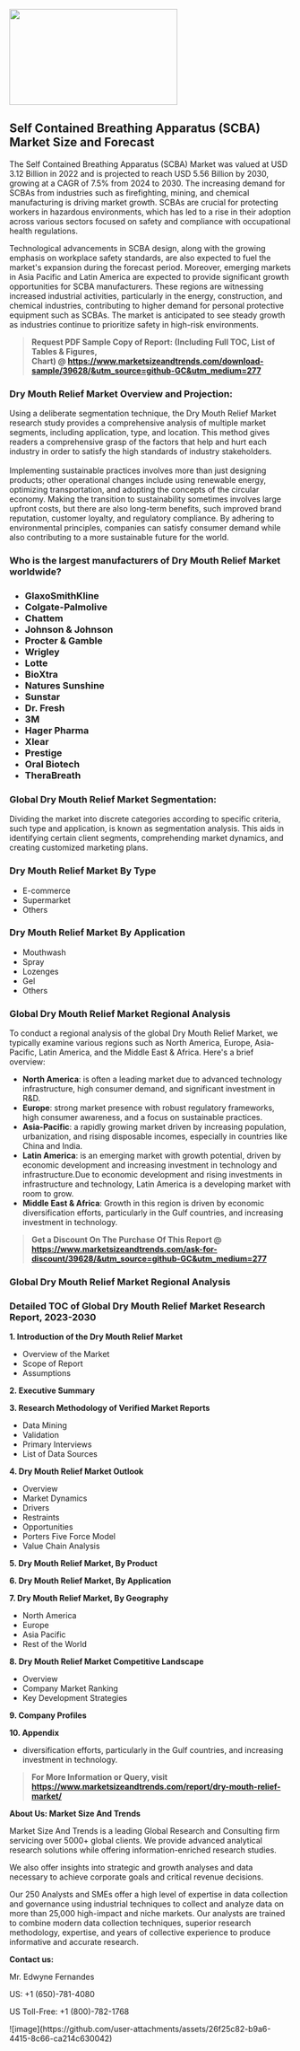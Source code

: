 <p><img class="alignnone size-medium wp-image-20088" src="https://ffe5etoiles.com/wp-content/uploads/2024/12/MST1-300x171.png" alt="" width="300" height="171" /></p><h2>Self Contained Breathing Apparatus (SCBA) Market Size and Forecast</h2><p>The Self Contained Breathing Apparatus (SCBA) Market was valued at USD 3.12 Billion in 2022 and is projected to reach USD 5.56 Billion by 2030, growing at a CAGR of 7.5% from 2024 to 2030. The increasing demand for SCBAs from industries such as firefighting, mining, and chemical manufacturing is driving market growth. SCBAs are crucial for protecting workers in hazardous environments, which has led to a rise in their adoption across various sectors focused on safety and compliance with occupational health regulations.</p><p>Technological advancements in SCBA design, along with the growing emphasis on workplace safety standards, are also expected to fuel the market's expansion during the forecast period. Moreover, emerging markets in Asia Pacific and Latin America are expected to provide significant growth opportunities for SCBA manufacturers. These regions are witnessing increased industrial activities, particularly in the energy, construction, and chemical industries, contributing to higher demand for personal protective equipment such as SCBAs. The market is anticipated to see steady growth as industries continue to prioritize safety in high-risk environments.</p></p><blockquote id="" class=""><strong>Request PDF Sample Copy of Report: (Including Full TOC, List of Tables &amp; Figures, Chart)&nbsp;@&nbsp;<strong><a href="https://www.marketsizeandtrends.com/download-sample/39628/&utm_source=github-GC&utm_medium=277" target="_blank">https://www.marketsizeandtrends.com/download-sample/39628/&utm_source=github-GC&utm_medium=277</a></strong></strong></blockquote><h3 id="" class="">Dry Mouth Relief Market&nbsp;Overview and Projection:</h3><p id="" class="">Using a deliberate segmentation technique, the Dry Mouth Relief Market research study provides a comprehensive analysis of multiple market segments, including application, type, and location. This method gives readers a comprehensive grasp of the factors that help and hurt each industry in order to satisfy the high standards of industry stakeholders. <br /> <br />Implementing sustainable practices involves more than just designing products; other operational changes include using renewable energy, optimizing transportation, and adopting the concepts of the circular economy. Making the transition to sustainability sometimes involves large upfront costs, but there are also long-term benefits, such improved brand reputation, customer loyalty, and regulatory compliance. By adhering to environmental principles, companies can satisfy consumer demand while also contributing to a more sustainable future for the world.</p><h3 id="" class="">Who is the largest manufacturers of&nbsp;Dry Mouth Relief Market worldwide?</h3><h3 class=""><p><ul><li>GlaxoSmithKline </li><li> Colgate-Palmolive </li><li> Chattem </li><li> Johnson & Johnson </li><li> Procter & Gamble </li><li> Wrigley </li><li> Lotte </li><li> BioXtra </li><li> Natures Sunshine </li><li> Sunstar </li><li> Dr. Fresh </li><li> 3M </li><li> Hager Pharma </li><li> Xlear </li><li> Prestige </li><li> Oral Biotech </li><li> TheraBreath</li></ul></p></h3><h3 id="" class="">Global&nbsp;Dry Mouth Relief Market Segmentation:</h3><p id="" class="">Dividing the market into discrete categories according to specific criteria, such type and application, is known as segmentation analysis. This aids in identifying certain client segments, comprehending market dynamics, and creating customized marketing plans.</p><h3 id="" class="">Dry Mouth Relief Market&nbsp;By Type</h3><p><p><ul><li>E-commerce </li><li> Supermarket </li><li> Others</p></li></ul></p></p><h3 id="" class="">Dry Mouth Relief Market&nbsp;By Application</h3><p class=""><p><ul><li>Mouthwash </li><li> Spray </li><li> Lozenges </li><li> Gel </li><li> Others</li></ul></p></p><h3 id="" class="">Global Dry Mouth Relief Market Regional Analysis</h3><p id="" class="">To conduct a regional analysis of the global Dry Mouth Relief Market, we typically examine various regions such as North America, Europe, Asia-Pacific, Latin America, and the Middle East &amp; Africa. Here's a brief overview:</p><ul><li><strong>North America</strong>: is often a leading market due to advanced technology infrastructure, high consumer demand, and significant investment in R&amp;D.</li><li><strong>Europe</strong>: strong market presence with robust regulatory frameworks, high consumer awareness, and a focus on sustainable practices.</li><li><strong>Asia-Pacific</strong>: a rapidly growing market driven by increasing population, urbanization, and rising disposable incomes, especially in countries like China and India.</li><li><strong>Latin America</strong>: is an emerging market with growth potential, driven by economic development and increasing investment in technology and infrastructure.Due to economic development and rising investments in infrastructure and technology, Latin America is a developing market with room to grow.</li><li><strong>Middle East &amp; Africa</strong>: Growth in this region is driven by economic diversification efforts, particularly in the Gulf countries, and increasing investment in technology.</li></ul><blockquote id="" class=""><strong>Get a Discount On The Purchase Of This Report @ <strong><a href="https://www.marketsizeandtrends.com/ask-for-discount/39628/&utm_source=github-GC&utm_medium=277" target="_blank">https://www.marketsizeandtrends.com/ask-for-discount/39628/&utm_source=github-GC&utm_medium=277</a></strong></strong></blockquote><h3 id="" class="">Global Dry Mouth Relief Market Regional Analysis</h3><h3 id="" class="">Detailed TOC of Global Dry Mouth Relief Market Research Report, 2023-2030</h3><p id="" class=""><strong>1. Introduction of the Dry Mouth Relief Market</strong></p><ul><li>Overview of the Market</li><li>Scope of Report</li><li>Assumptions</li></ul><p id="" class=""><strong>2. Executive Summary</strong></p><p id="" class=""><strong>3. Research Methodology of Verified Market Reports</strong></p><ul><li>Data Mining</li><li>Validation</li><li>Primary Interviews</li><li>List of Data Sources</li></ul><p id="" class=""><strong>4. Dry Mouth Relief Market Outlook</strong></p><ul><li>Overview</li><li>Market Dynamics</li><li>Drivers</li><li>Restraints</li><li>Opportunities</li><li>Porters Five Force Model</li><li>Value Chain Analysis</li></ul><p id="" class=""><strong>5. Dry Mouth Relief Market, By Product</strong></p><p id="" class=""><strong>6. Dry Mouth Relief Market, By Application</strong></p><p id="" class=""><strong>7. Dry Mouth Relief Market, By Geography</strong></p><ul><li>North America</li><li>Europe</li><li>Asia Pacific</li><li>Rest of the World</li></ul><p id="" class=""><strong>8. Dry Mouth Relief Market Competitive Landscape</strong></p><ul><li>Overview</li><li>Company Market Ranking</li><li>Key Development Strategies</li></ul><p id="" class=""><strong>9. Company Profiles</strong></p><p id="" class=""><strong>10. Appendix</strong></p><ul><li>diversification efforts, particularly in the Gulf countries, and increasing investment in technology.</li></ul><blockquote id="" class=""><strong>For More Information or Query, visit <strong><strong><a href="https://www.marketsizeandtrends.com/report/dry-mouth-relief-market/" target="_blank">https://www.marketsizeandtrends.com/report/dry-mouth-relief-market/</a></strong></strong></strong></blockquote><p id="" class=""><strong>About Us: Market Size And Trends</strong></p><p id="" class="">Market Size And Trends is a leading Global Research and Consulting firm servicing over 5000+ global clients. We provide advanced analytical research solutions while offering information-enriched research studies.</p><p id="" class="">We also offer insights into strategic and growth analyses and data necessary to achieve corporate goals and critical revenue decisions.</p><p id="" class="">Our 250 Analysts and SMEs offer a high level of expertise in data collection and governance using industrial techniques to collect and analyze data on more than 25,000 high-impact and niche markets. Our analysts are trained to combine modern data collection techniques, superior research methodology, expertise, and years of collective experience to produce informative and accurate research.</p><p id="" class=""><strong>Contact us:</strong></p><p id="" class="">Mr. Edwyne Fernandes</p><p id="" class="">US: +1 (650)-781-4080</p><p id="" class="">US Toll-Free: +1 (800)-782-1768</p>
![image](https://github.com/user-attachments/assets/26f25c82-b9a6-4415-8c66-ca214c630042)
